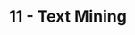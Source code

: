 ---
title: 11 - Text Mining
slides: 19-Text mining.pptx
readings:
    - Provost & Fawcett -- Chapter 10
---